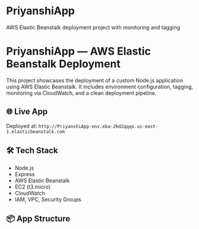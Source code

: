 # PriyanshiApp
AWS Elastic Beanstalk deployment project with monitoring and tagging
# PriyanshiApp — AWS Elastic Beanstalk Deployment

This project showcases the deployment of a custom Node.js application using AWS Elastic Beanstalk. It includes environment configuration, tagging, monitoring via CloudWatch, and a clean deployment pipeline.

## 🌐 Live App
Deployed at: `http://PriyanshiApp-env.eba-2kd2qqqx.us-east-1.elasticbeanstalk.com`

## 🛠️ Tech Stack
- Node.js
- Express
- AWS Elastic Beanstalk
- EC2 (t3.micro)
- CloudWatch
- IAM, VPC, Security Groups

## 📦 App Structure
